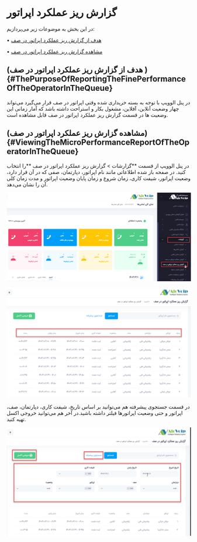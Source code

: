 # گزارش ریز عملکرد اپراتور

در این بخش به موضوعات زیر می‌پردازیم:

•	[هدف از گزارش ریز عملکرد اپراتور در صف ](#ThePurposeOfReportingTheFinePerformanceOfTheOperatorInTheQueue)

•	[مشاهده گزارش ریز عملکرد اپراتور در صف](#ViewingTheMicroPerformanceReportOfTheOperatorInTheQueue)

## (هدف از گزارش ریز عملکرد اپراتور در صف ){#ThePurposeOfReportingTheFinePerformanceOfTheOperatorInTheQueue}

در پنل الوویپ با توجه به بسته خریداری شده وقتی اپراتور در صف قرار می‌گیرد می‌تواند چهار وضعیت آنلاین، آفلاین، مشغول بکار و استراحت داشته باشد  که آمار زمانی این وضعیت ها در قسمت گزارش ریز عملکرد اپراتور در صف قابل مشاهده است.

## (مشاهده گزارش ریز عملکرد اپراتور در صف){#ViewingTheMicroPerformanceReportOfTheOperatorInTheQueue}

در پنل الوویپ از قسمت **گزارشات > گزارش ریز عملکرد اپراتور در صف **را انتخاب کنید. در صفحه باز شده اطلاعاتی مانند نام اپراتور، دپارتمان، صفی که در آن قرار دارد، وضعیت اپراتور، شیفت کاری، زمان شروع و زمان پایان وضعیت اپراتور و مدت زمان کلی آن را نشان می‌دهد.

![باز کردن گزارشات بخش گزارش  ریزعملکرد ](./Image/riz1.png)

![باز کردن گزارشات بخش گزارش  ریزعملکرد ](./Image/riz2.png)


در قسمت جستجوی پیشرفته هم می‌توانید بر اساس تاریخ، شیفت کاری، دپارتمان، صف، اپراتور و حتی وضعیت اپراتورها فیلتر داشته باشید.در آخر هم می‌توانید خروجی  اکسل تهیه کنید.


![باز کردن گزارشات بخش گزارش  ریزعملکرد ](./Image/riz3.png)

